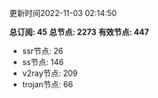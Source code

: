 更新时间2022-11-03 02:14:50

**总订阅: 45**
**总节点: 2273**
**有效节点: 447**
- ssr节点: 26
- ss节点: 146
- v2ray节点: 209
- trojan节点: 66
